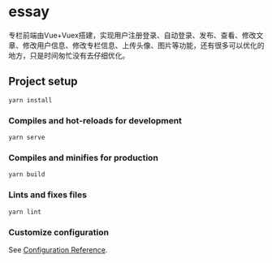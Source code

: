 # essay

专栏前端由Vue+Vuex搭建，实现用户注册登录、自动登录、发布、查看、修改文章、修改用户信息、修改专栏信息、上传头像、图片等功能，还有很多可以优化的地方，只是时间匆忙没有去仔细优化。



## Project setup
```
yarn install
```

### Compiles and hot-reloads for development
```
yarn serve
```

### Compiles and minifies for production
```
yarn build
```

### Lints and fixes files
```
yarn lint
```

### Customize configuration
See [Configuration Reference](https://cli.vuejs.org/config/).
